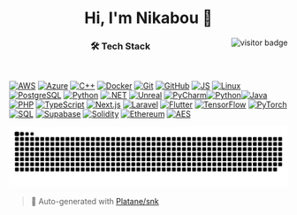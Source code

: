 <div align="center">
  <h1><b>Hi, I'm Nikabou 👋</b></h1>
   <a href="https://github.com/Nikabou">
    <img align="right" src="https://komarev.com/ghpvc/?username=Nikabou&label=Visitors&color=0e75b6&style=flat-square" alt="visitor badge"/>
  </a>
  <h3>🛠️ Tech Stack</h3>
</div>
<br/>
  
[![AWS](https://skillicons.dev/icons?i=aws)](https://aws.amazon.com/) [![Azure](https://skillicons.dev/icons?i=azure)](https://azure.microsoft.com/) [![C++](https://skillicons.dev/icons?i=cpp)](https://isocpp.org/) [![Docker](https://skillicons.dev/icons?i=docker)](https://www.docker.com/) [![Git](https://skillicons.dev/icons?i=git)](https://git-scm.com/) [![GitHub](https://skillicons.dev/icons?i=github)](https://github.com/) [![JS](https://skillicons.dev/icons?i=js)](https://developer.mozilla.org/en-US/docs/Web/JavaScript) [![Linux](https://skillicons.dev/icons?i=linux)](https://www.kernel.org/) [![PostgreSQL](https://skillicons.dev/icons?i=postgres)](https://www.postgresql.org/) [![Python](https://skillicons.dev/icons?i=python)](https://www.python.org/) [![.NET](https://skillicons.dev/icons?i=dotnet)](https://dotnet.microsoft.com/) [![Unreal](https://skillicons.dev/icons?i=unreal)](https://www.unrealengine.com/) [![PyCharm](https://skillicons.dev/icons?i=pycharm)](https://www.jetbrains.com/pycharm/)[![Python](https://skillicons.dev/icons?i=python)](https://www.python.org/)[![Java](https://skillicons.dev/icons?i=java)](https://www.java.com/) [![PHP](https://skillicons.dev/icons?i=php)](https://www.php.net/) [![TypeScript](https://skillicons.dev/icons?i=ts)](https://www.typescriptlang.org/) [![Next.js](https://skillicons.dev/icons?i=nextjs)](https://nextjs.org/) [![Laravel](https://skillicons.dev/icons?i=laravel)](https://laravel.com/) [![Flutter](https://skillicons.dev/icons?i=flutter)](https://flutter.dev/) [![TensorFlow](https://skillicons.dev/icons?i=tensorflow)](https://www.tensorflow.org/) [![PyTorch](https://skillicons.dev/icons?i=pytorch)](https://pytorch.org/) [![SQL](https://skillicons.dev/icons?i=mysql)](https://www.mysql.com/) [![Supabase](https://skillicons.dev/icons?i=supabase)](https://supabase.com/) [![Solidity](https://skillicons.dev/icons?i=solidity)](https://soliditylang.org/) [![Ethereum](https://skillicons.dev/icons?i=ethereum)](https://ethereum.org/) [![AES](https://skillicons.dev/icons?i=lock)](https://en.wikipedia.org/wiki/Advanced_Encryption_Standard) 


<div align="center">

<picture>
  <source media="(prefers-color-scheme: dark)" srcset="https://raw.githubusercontent.com/nik552/nik552/main/dist/github-contribution-grid-snake-dark.svg" />
  <source media="(prefers-color-scheme: light)" srcset="https://raw.githubusercontent.com/nik552/nik552/main/dist/github-contribution-grid-snake.svg" />
  <img alt="GitHub contribution snake" src="https://raw.githubusercontent.com/nik552/nik552/main/dist/github-contribution-grid-snake.svg" />
</picture>

</div>

> 🧠 Auto-generated with [Platane/snk](https://github.com/Platane/snk)

